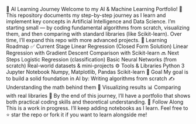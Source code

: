 🧠 AI Learning Journey
Welcome to my AI & Machine Learning Portfolio! 🚀
This repository documents my step-by-step journey as I learn and implement key concepts in Artificial Intelligence and Data Science.
I’m starting small — by coding fundamental algorithms from scratch, visualizing them, and then comparing with standard libraries (like Scikit-learn). Over time, I’ll expand this repo with more advanced projects.
📅 Learning Roadmap
✅ Current Stage
 Linear Regression (Closed Form Solution)
 Linear Regression with Gradient Descent
 Comparison with Scikit-learn
🔜 Next Steps
Logistic Regression (classification)
Basic Neural Networks (from scratch)
Real-world datasets & mini-projects
⚙️ Tools & Libraries
Python 3
Jupyter Notebook
Numpy, Matplotlib, Pandas
Scikit-learn
🎯 Goal
My goal is to build a solid foundation in AI by:
Writing algorithms from scratch ✍️
Understanding the math behind them 📐
Visualizing results 📊
Comparing with real libraries 🔧
By the end of this journey, I’ll have a portfolio that shows both practical coding skills and theoretical understanding.
🤝 Follow Along
This is a work in progress. I’ll keep adding notebooks as I learn.
Feel free to ⭐ star the repo or fork it if you want to learn alongside me!

